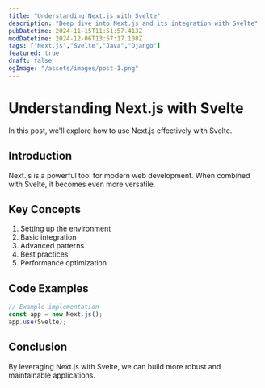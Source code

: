 ```yaml
---
title: "Understanding Next.js with Svelte"
description: "Deep dive into Next.js and its integration with Svelte"
pubDatetime: 2024-11-15T11:51:57.413Z
modDatetime: 2024-12-06T13:57:17.108Z
tags: ["Next.js","Svelte","Java","Django"]
featured: true
draft: false
ogImage: "/assets/images/post-1.png"
---
```


# Understanding Next.js with Svelte

In this post, we'll explore how to use Next.js effectively with Svelte.

## Introduction

Next.js is a powerful tool for modern web development. When combined with Svelte,
it becomes even more versatile.

## Key Concepts

1. Setting up the environment
2. Basic integration
3. Advanced patterns
4. Best practices
5. Performance optimization

## Code Examples

```javascript
// Example implementation
const app = new Next.js();
app.use(Svelte);
```

## Conclusion

By leveraging Next.js with Svelte, we can build more robust and maintainable applications.
